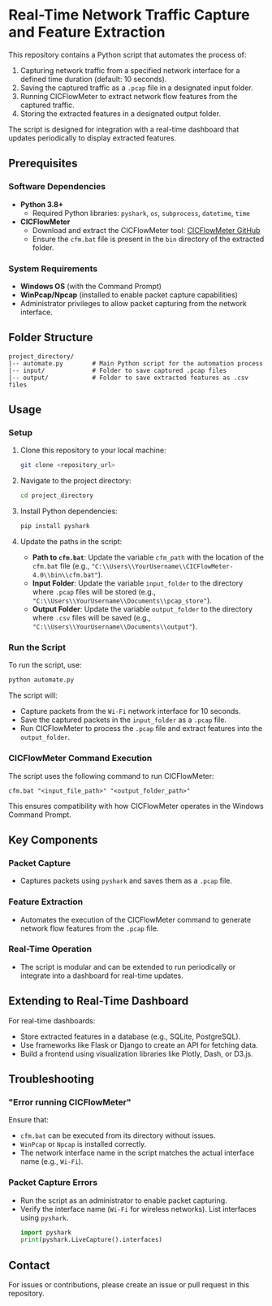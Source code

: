 # Real-Time Network Traffic Capture and Feature Extraction

This repository contains a Python script that automates the process of:
1. Capturing network traffic from a specified network interface for a defined time duration (default: 10 seconds).
2. Saving the captured traffic as a `.pcap` file in a designated input folder.
3. Running CICFlowMeter to extract network flow features from the captured traffic.
4. Storing the extracted features in a designated output folder.

The script is designed for integration with a real-time dashboard that updates periodically to display extracted features.

## Prerequisites

### Software Dependencies
- **Python 3.8+**
  - Required Python libraries: `pyshark`, `os`, `subprocess`, `datetime`, `time`
- **CICFlowMeter**
  - Download and extract the CICFlowMeter tool: [CICFlowMeter GitHub](https://github.com/ahlashkari/CICFlowMeter)
  - Ensure the `cfm.bat` file is present in the `bin` directory of the extracted folder.

### System Requirements
- **Windows OS** (with the Command Prompt)
- **WinPcap/Npcap** (installed to enable packet capture capabilities)
- Administrator privileges to allow packet capturing from the network interface.

## Folder Structure
```
project_directory/
|-- automate.py        # Main Python script for the automation process
|-- input/             # Folder to save captured .pcap files
|-- output/            # Folder to save extracted features as .csv files
```

## Usage

### Setup
1. Clone this repository to your local machine:
   ```bash
   git clone <repository_url>
   ```
2. Navigate to the project directory:
   ```bash
   cd project_directory
   ```
3. Install Python dependencies:
   ```bash
   pip install pyshark
   ```

4. Update the paths in the script:
   - **Path to `cfm.bat`**:
     Update the variable `cfm_path` with the location of the `cfm.bat` file (e.g., `"C:\\Users\\YourUsername\\CICFlowMeter-4.0\\bin\\cfm.bat"`).
   - **Input Folder**:
     Update the variable `input_folder` to the directory where `.pcap` files will be stored (e.g., `"C:\\Users\\YourUsername\\Documents\\pcap_store"`).
   - **Output Folder**:
     Update the variable `output_folder` to the directory where `.csv` files will be saved (e.g., `"C:\\Users\\YourUsername\\Documents\\output"`).

### Run the Script
To run the script, use:
```bash
python automate.py
```
The script will:
- Capture packets from the `Wi-Fi` network interface for 10 seconds.
- Save the captured packets in the `input_folder` as a `.pcap` file.
- Run CICFlowMeter to process the `.pcap` file and extract features into the `output_folder`.

### CICFlowMeter Command Execution
The script uses the following command to run CICFlowMeter:
```
cfm.bat "<input_file_path>" "<output_folder_path>"
```
This ensures compatibility with how CICFlowMeter operates in the Windows Command Prompt.

## Key Components

### Packet Capture
- Captures packets using `pyshark` and saves them as a `.pcap` file.

### Feature Extraction
- Automates the execution of the CICFlowMeter command to generate network flow features from the `.pcap` file.

### Real-Time Operation
- The script is modular and can be extended to run periodically or integrate into a dashboard for real-time updates.

## Extending to Real-Time Dashboard
For real-time dashboards:
- Store extracted features in a database (e.g., SQLite, PostgreSQL).
- Use frameworks like Flask or Django to create an API for fetching data.
- Build a frontend using visualization libraries like Plotly, Dash, or D3.js.

## Troubleshooting

### "Error running CICFlowMeter"
Ensure that:
- `cfm.bat` can be executed from its directory without issues.
- `WinPcap` or `Npcap` is installed correctly.
- The network interface name in the script matches the actual interface name (e.g., `Wi-Fi`).

### Packet Capture Errors
- Run the script as an administrator to enable packet capturing.
- Verify the interface name (`Wi-Fi` for wireless networks). List interfaces using `pyshark`.
  ```python
  import pyshark
  print(pyshark.LiveCapture().interfaces)
  ```

## Contact
For issues or contributions, please create an issue or pull request in this repository.

